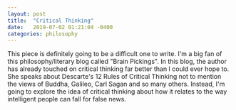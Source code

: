 ```yaml
---
layout: post
title:  "Critical Thinking"
date:   2019-07-02 01:21:04 -0400
categories: philosophy
---
```


This piece is definitely going to be a difficult one to write. I'm a big fan of
this philosophy/literary blog called "Brain Pickings". In this blog, the author
has already touched on critical thinking far better than I could ever hope to.
She speaks about Descarte's 12 Rules of Critical Thinking not to mention the views
of Buddha, Galileo, Carl Sagan and so many others. Instead, I'm going to explore
the idea of critical thinking about how it relates to the way intelligent people
can fall for false news.
